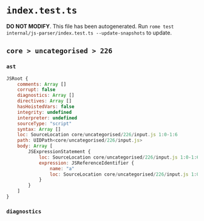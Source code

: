 # `index.test.ts`

**DO NOT MODIFY**. This file has been autogenerated. Run `rome test internal/js-parser/index.test.ts --update-snapshots` to update.

## `core > uncategorised > 226`

### `ast`

```javascript
JSRoot {
	comments: Array []
	corrupt: false
	diagnostics: Array []
	directives: Array []
	hasHoistedVars: false
	integrity: undefined
	interpreter: undefined
	sourceType: "script"
	syntax: Array []
	loc: SourceLocation core/uncategorised/226/input.js 1:0-1:6
	path: UIDPath<core/uncategorised/226/input.js>
	body: Array [
		JSExpressionStatement {
			loc: SourceLocation core/uncategorised/226/input.js 1:0-1:6
			expression: JSReferenceIdentifier {
				name: "a"
				loc: SourceLocation core/uncategorised/226/input.js 1:0-1:6 (a)
			}
		}
	]
}
```

### `diagnostics`

```

```
